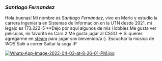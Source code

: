 ### ***Santiago Fernandez***
Hola buenas! Mi nombre es *Santiago Fernández*, vivo en Merlo y estudio la carrera Ingenieria en Sistemas de Información en la UTN desde 2021, mi legajo es 173.222-5 
**Dejo por aquí algunos de mis Hobbies
  Me gusta ver peliculas, mi favorita es Cars 2
  Me gusta jugar al CSGO -> Si queres agregarme en [steam](https://steamcommunity.com/profiles/76561199032614379) para jugar sos bievenido/a (:.
  Escuchar la música de *WOS*
  Salir a correr
  Saltar la soga :P

[![Whats-App-Image-2022-04-03-at-8-26-01-PM.jpg](https://i.postimg.cc/PJ4jvsQf/Whats-App-Image-2022-04-03-at-8-26-01-PM.jpg)](https://postimg.cc/kRBZLHHL)
